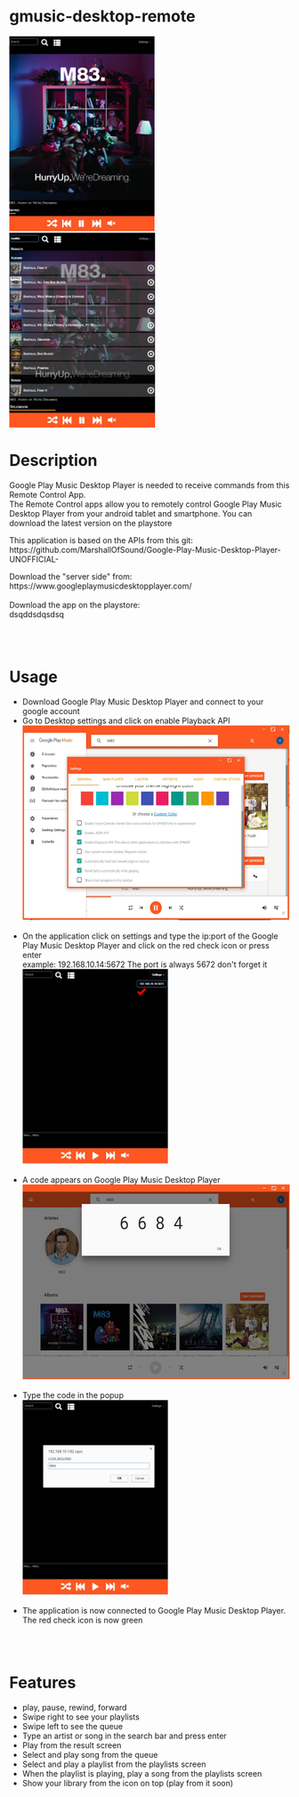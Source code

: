 # gmusic-desktop-remote

  <img src="screenshots/normtab.jpg" height="350"/>
  <img src="screenshots/search.jpg" height="350"/>
  
  
  <h1>Description</H1>
  
<p>Google Play Music Desktop Player is needed to receive commands from this Remote Control App. <br>
The Remote Control apps allow you to remotely control Google Play Music Desktop Player from your android tablet and smartphone. You can download the latest version on the playstore </p>

<p> This application is based on the APIs from this git:<br>
https://github.com/MarshallOfSound/Google-Play-Music-Desktop-Player-UNOFFICIAL- </p>

<p>Download the "server side" from:<br>
https://www.googleplaymusicdesktopplayer.com/<br>
<br>
Download the app on the playstore:<br>
dsqddsdqsdsq
</p>
<br>
<br>
<h1>Usage</h1>
<ul>
  <li>Download Google Play Music Desktop Player and connect to your google account </li>
  <li>Go to Desktop settings and click on enable Playback API <br>
  <img src="screenshots/windows.jpg" height="350"/>
  </li>
  <br>
  <li>On the application click on settings and type the ip:port of the Google Play Music Desktop Player and click on the red check icon or press enter <br>
  example: 192.168.10.14:5672    The port is always 5672 don't forget it<br>
  <img src="screenshots/iptab.jpg" height="350"/>
  </li>
    <br>
  <li>A code appears on  Google Play Music Desktop Player<br>
  <img src="screenshots/code.jpg" height="350"/>
  </li>
  <br>
  <li>Type the code in the popup<br>
  <img src="screenshots/codetab.jpg" height="350"/>
  </li>
  <br>
  <li>The application is now connected to Google Play Music Desktop Player.<br>
  The red check icon is now green
  </li>
  </ul>
  <br>
  <br>
  <h1>Features</h1>
  <ul>
  <li>play, pause, rewind, forward</li>
  <li>Swipe right to see your playlists</li>
  <li>Swipe left to see the queue</li>
  <li>Type an artist or song in the search bar and press enter </li>
  <li>Play from the result screen</li>
  <li>Select and play song from the queue</li>
  <li>Select and play a playlist from the playlists screen</li>
  <li>When the playlist is playing, play a song from the playlists screen</li>
  <li>Show your library from the icon on top (play from it soon)</li>
  </ul>
